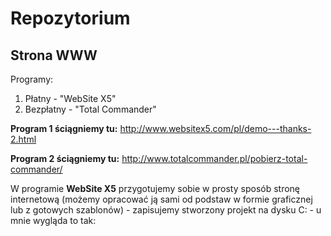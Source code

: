 # Repozytorium

## Strona WWW

Programy:

  1. Płatny - "WebSite X5"
  2. Bezpłatny - "Total Commander"

**Program 1 ściągniemy tu:** http://www.websitex5.com/pl/demo---thanks-2.html

**Program 2 ściągniemy tu:** http://www.totalcommander.pl/pobierz-total-commander/

W programie **WebSite X5** przygotujemy sobie w prosty sposób stronę internetową (możemy opracować ją sami od podstaw w formie graficznej lub z gotowych szablonów) - zapisujemy stworzony projekt na dysku C: - u mnie wygląda to tak:
